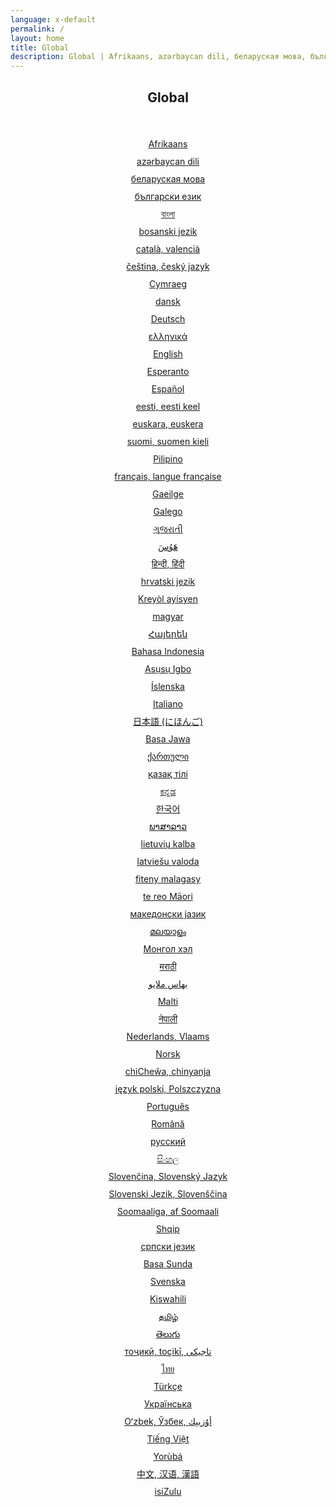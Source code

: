 ```yaml
---
language: x-default
permalink: /
layout: home
title: Global
description: Global | Afrikaans, azərbaycan dili, беларуская мова, български език, বাংলা, bosanski jezik, català, valencià, čeština, český jazyk, Cymraeg, dansk, Deutsch, ελληνικά, English, Esperanto, Español, eesti, eesti keel, euskara, euskera, suomi, suomen kieli, Pilipino, français, langue française, Gaeilge, Galego, ગુજરાતી, هَوُسَ, हिन्दी, हिंदी, hrvatski jezik, Kreyòl ayisyen, magyar, Հայերեն, Bahasa Indonesia, Asụsụ Igbo, Íslenska, Italiano, 日本語 (にほんご, Basa Jawa, ქართული, қазақ тілі, ಕನ್ನಡ, 한국어, ພາສາລາວ, lietuvių kalba, latviešu valoda, fiteny malagasy, te reo Māori, македонски јазик, മലയാളം, Монгол хэл, मराठी, بهاس ملايو‎, Malti, नेपाली, Nederlands, Vlaams, Norsk, chiCheŵa, chinyanja, język polski, Polszczyzna, Português, Română, русский, සිංහල, Slovenčina, Slovenský Jazyk, Slovenski Jezik, Slovenščina, Soomaaliga, af Soomaali, Shqip, српски језик, Basa Sunda, Svenska, Kiswahili, தமிழ், తెలుగు, тоҷикӣ, toçikī, تاجیکی‎, ไทย, Türkçe, Українська, Oʻzbek, Ўзбек, أۇزبېك‎, Tiếng Việt, Yorùbá, 中文, 汉语, 漢語, isiZulu
---
```


<center>
<h2>Global</h2>
<br/>

<ul style="list-style:none;padding:0;line-height:200%;">
  <li><a href="https://alpha.viacdn.org/af/">Afrikaans</a></li>
  <li><a href="https://alpha.viacdn.org/az/">azərbaycan dili</a></li>
  <li><a href="https://alpha.viacdn.org/be/">беларуская мова</a></li>
  <li><a href="https://alpha.viacdn.org/bg/">български език</a></li>
  <li><a href="https://alpha.viacdn.org/bn/">বাংলা</a></li>
  <li><a href="https://alpha.viacdn.org/bs/">bosanski jezik</a></li>
  <li><a href="https://alpha.viacdn.org/ca/">català, valencià</a></li>
  <li><a href="https://alpha.viacdn.org/cs/">čeština, český jazyk</a></li>
  <li><a href="https://alpha.viacdn.org/cy/">Cymraeg</a></li>
  <li><a href="https://alpha.viacdn.org/da/">dansk</a></li>
  <li><a href="https://alpha.viacdn.org/de/">Deutsch</a></li>
  <li><a href="https://alpha.viacdn.org/el/">ελληνικά</a></li>
  <li><a href="https://alpha.viacdn.org/en/">English</a></li>
  <li><a href="https://alpha.viacdn.org/eo/">Esperanto</a></li>
  <li><a href="https://alpha.viacdn.org/es/">Español</a></li>
  <li><a href="https://alpha.viacdn.org/et/">eesti, eesti keel</a></li>
  <li><a href="https://alpha.viacdn.org/eu/">euskara, euskera</a></li>
  <li><a href="https://alpha.viacdn.org/fi/">suomi, suomen kieli</a></li>
  <li><a href="https://alpha.viacdn.org/fl/">Pilipino</a></li>
  <li><a href="https://alpha.viacdn.org/fr/">français, langue française</a></li>
  <li><a href="https://alpha.viacdn.org/ga/">Gaeilge</a></li>
  <li><a href="https://alpha.viacdn.org/gl/">Galego</a></li>
  <li><a href="https://alpha.viacdn.org/gu/">ગુજરાતી</a></li>
  <li><a href="https://alpha.viacdn.org/ha/">هَوُسَ</a></li>
  <li><a href="https://alpha.viacdn.org/hi/">हिन्दी, हिंदी</a></li>
  <li><a href="https://alpha.viacdn.org/hr/">hrvatski jezik</a></li>
  <li><a href="https://alpha.viacdn.org/ht/">Kreyòl ayisyen</a></li>
  <li><a href="https://alpha.viacdn.org/hu/">magyar</a></li>
  <li><a href="https://alpha.viacdn.org/hy/">Հայերեն</a></li>
  <li><a href="https://alpha.viacdn.org/id/">Bahasa Indonesia</a></li>
  <li><a href="https://alpha.viacdn.org/ig/">Asụsụ Igbo</a></li>
  <li><a href="https://alpha.viacdn.org/is/">Íslenska</a></li>
  <li><a href="https://alpha.viacdn.org/it/">Italiano</a></li>
  <li><a href="https://alpha.viacdn.org/ja/">日本語 (にほんご)</a></li>
  <li><a href="https://alpha.viacdn.org/jv/">Basa Jawa</a></li>
  <li><a href="https://alpha.viacdn.org/ka/">ქართული</a></li>
  <li><a href="https://alpha.viacdn.org/kk/">қазақ тілі</a></li>
  <li><a href="https://alpha.viacdn.org/kn/">ಕನ್ನಡ</a></li>
  <li><a href="https://alpha.viacdn.org/ko/">한국어</a></li>
  <li><a href="https://alpha.viacdn.org/lo/">ພາສາລາວ</a></li>
  <li><a href="https://alpha.viacdn.org/lt/">lietuvių kalba</a></li>
  <li><a href="https://alpha.viacdn.org/lv/">latviešu valoda</a></li>
  <li><a href="https://alpha.viacdn.org/mg/">fiteny malagasy</a></li>
  <li><a href="https://alpha.viacdn.org/mi/">te reo Māori</a></li>
  <li><a href="https://alpha.viacdn.org/mk/">македонски јазик</a></li>
  <li><a href="https://alpha.viacdn.org/ml/">മലയാളം</a></li>
  <li><a href="https://alpha.viacdn.org/mn/">Монгол хэл</a></li>
  <li><a href="https://alpha.viacdn.org/mr/">मराठी</a></li>
  <li><a href="https://alpha.viacdn.org/ms/">بهاس ملايو‎</a></li>
  <li><a href="https://alpha.viacdn.org/mt/">Malti</a></li>
  <li><a href="https://alpha.viacdn.org/ne/">नेपाली</a></li>
  <li><a href="https://alpha.viacdn.org/nl/">Nederlands, Vlaams</a></li>
  <li><a href="https://alpha.viacdn.org/no/">Norsk</a></li>
  <li><a href="https://alpha.viacdn.org/ny/">chiCheŵa, chinyanja</a></li>
  <li><a href="https://alpha.viacdn.org/pl/">język polski, Polszczyzna</a></li>
  <li><a href="https://alpha.viacdn.org/pt/">Português</a></li>
  <li><a href="https://alpha.viacdn.org/ro/">Română</a></li>
  <li><a href="https://alpha.viacdn.org/ru/">русский</a></li>
  <li><a href="https://alpha.viacdn.org/si/">සිංහල</a></li>
  <li><a href="https://alpha.viacdn.org/sk/">Slovenčina, Slovenský Jazyk</a></li>
  <li><a href="https://alpha.viacdn.org/sl/">Slovenski Jezik, Slovenščina</a></li>
  <li><a href="https://alpha.viacdn.org/so/">Soomaaliga, af Soomaali</a></li>
  <li><a href="https://alpha.viacdn.org/sq/">Shqip</a></li>
  <li><a href="https://alpha.viacdn.org/sr/">српски језик</a></li>
  <li><a href="https://alpha.viacdn.org/su/">Basa Sunda</a></li>
  <li><a href="https://alpha.viacdn.org/sv/">Svenska</a></li>
  <li><a href="https://alpha.viacdn.org/sw/">Kiswahili</a></li>
  <li><a href="https://alpha.viacdn.org/ta/">தமிழ்</a></li>
  <li><a href="https://alpha.viacdn.org/te/">తెలుగు</a></li>
  <li><a href="https://alpha.viacdn.org/tg/">тоҷикӣ, toçikī, تاجیکی‎</a></li>
  <li><a href="https://alpha.viacdn.org/th/">ไทย</a></li>
  <li><a href="https://alpha.viacdn.org/tr/">Türkçe</a></li>
  <li><a href="https://alpha.viacdn.org/uk/">Українська</a></li>
  <li><a href="https://alpha.viacdn.org/uz/">Oʻzbek, Ўзбек, أۇزبېك‎</a></li>
  <li><a href="https://alpha.viacdn.org/vi/">Tiếng Việt</a></li>
  <li><a href="https://alpha.viacdn.org/yo/">Yorùbá</a></li>
  <li><a href="https://alpha.viacdn.org/zh/">中文, 汉语, 漢語</a></li>
  <li><a href="https://alpha.viacdn.org/zu/">isiZulu</a></li>
</ul>


<br/>
</center>
